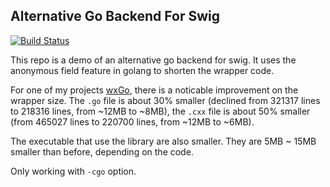 ## Alternative Go Backend For Swig

[![Build Status](https://travis-ci.org/dontpanic92/swig.svg?branch=new-gobackend)](https://travis-ci.org/dontpanic92/swig)

This repo is a demo of an alternative go backend for swig. It uses the anonymous field feature in golang to shorten the wrapper code. 

For one of my projects [wxGo](https://github.com/dontpanic92/wxGo), there is a noticable improvement on the wrapper size. The `.go` file is about 30% smaller (declined from 321317 lines to 218316 lines, from ~12MB to ~8MB), the `.cxx` file is about 50% smaller (from 465027 lines to 220700 lines, from ~12MB to ~6MB). 

The executable that use the library are also smaller. They are 5MB ~ 15MB smaller than before, depending on the code.

Only working with `-cgo` option.